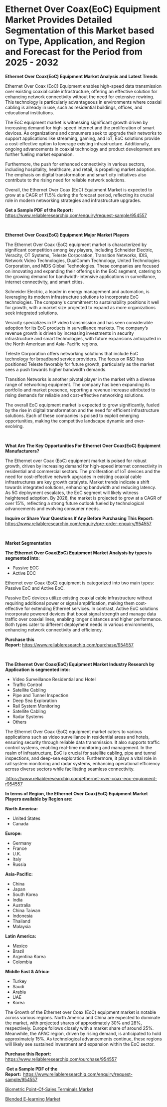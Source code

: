 <p><h1>Ethernet Over Coax(EoC) Equipment Market Provides Detailed Segmentation of this Market based on Type, Application, and Region and Forecast for the Period from 2025 - 2032</h1></p><p><strong>Ethernet Over Coax(EoC) Equipment Market Analysis and Latest Trends</strong></p>
<p><p>Ethernet Over Coax (EoC) Equipment enables high-speed data transmission over existing coaxial cable infrastructure, offering an effective solution for enhancing network connectivity without the need for extensive rewiring. This technology is particularly advantageous in environments where coaxial cabling is already in use, such as residential buildings, offices, and educational institutions.</p><p>The EoC equipment market is witnessing significant growth driven by increasing demand for high-speed internet and the proliferation of smart devices. As organizations and consumers seek to upgrade their networks to support applications like streaming, gaming, and IoT, EoC solutions provide a cost-effective option to leverage existing infrastructure. Additionally, ongoing advancements in coaxial technology and product development are further fueling market expansion.</p><p>Furthermore, the push for enhanced connectivity in various sectors, including hospitality, healthcare, and retail, is propelling market adoption. The emphasis on digital transformation and smart city initiatives also contribute to the rising need for reliable network solutions.</p><p>Overall, the Ethernet Over Coax (EoC) Equipment Market is expected to grow at a CAGR of 11.5% during the forecast period, reflecting its crucial role in modern networking strategies and infrastructure upgrades.</p></p>
<p><strong>Get a Sample PDF of the Report:&nbsp;</strong> <a href="https://www.reliableresearchiq.com/enquiry/request-sample/954557?utm_campaign=1906&utm_medium=2&utm_source=Github&utm_content=ia&utm_term=15022025&utm_id=ethernet-over-coaxeoc-equipment">https://www.reliableresearchiq.com/enquiry/request-sample/954557</a></p>
<p>&nbsp;</p>
<p><strong>Ethernet Over Coax(EoC) Equipment Major Market Players</strong></p>
<p><p>The Ethernet Over Coax (EoC) equipment market is characterized by significant competition among key players, including Schneider Electric, Veracity, OT Systems, Teleste Corporation, Transition Networks, IDIS, Network Video Technologies, DualComm Technology, United Technologies Corporation, and MDS Global Technologies. These companies are focused on innovating and expanding their offerings in the EoC segment, catering to the growing demand for bandwidth-intensive applications in surveillance, internet connectivity, and smart cities.</p><p>Schneider Electric, a leader in energy management and automation, is leveraging its modern infrastructure solutions to incorporate EoC technologies. The company's commitment to sustainability positions it well for growth, with a market size projected to expand as more organizations seek integrated solutions.</p><p>Veracity specializes in IP video transmission and has seen considerable adoption for its EoC products in surveillance markets. The company’s revenue growth is driven by increasing investments in security infrastructure and smart technologies, with future expansions anticipated in the North American and Asia-Pacific regions.</p><p>Teleste Corporation offers networking solutions that include EoC technology for broadband service providers. The focus on R&D has positioned Teleste favorably for future growth, particularly as the market sees a push towards higher bandwidth demands.</p><p>Transition Networks is another pivotal player in the market with a diverse range of networking equipment. The company has been expanding its portfolio and market presence, reporting a revenue increase attributed to rising demands for reliable and cost-effective networking solutions.</p><p>The overall EoC equipment market is expected to grow significantly, fueled by the rise in digital transformation and the need for efficient infrastructure solutions. Each of these companies is poised to exploit emerging opportunities, making the competitive landscape dynamic and ever-evolving.</p></p>
<p>&nbsp;</p>
<p><strong>What Are The Key Opportunities For Ethernet Over Coax(EoC) Equipment Manufacturers?</strong></p>
<p><p>The Ethernet over Coax (EoC) equipment market is poised for robust growth, driven by increasing demand for high-speed internet connectivity in residential and commercial sectors. The proliferation of IoT devices and the need for cost-effective network upgrades in existing coaxial cable infrastructures are key growth catalysts. Market trends indicate a shift towards integrated solutions, enhancing bandwidth and reducing latency. As 5G deployment escalates, the EoC segment will likely witness heightened adoption. By 2028, the market is projected to grow at a CAGR of over 15%, reflecting a strong future outlook fueled by technological advancements and evolving consumer needs.</p></p>
<p><strong>Inquire or Share Your Questions If Any Before Purchasing This Report:</strong> <a href="https://www.reliableresearchiq.com/enquiry/pre-order-enquiry/954557?utm_campaign=1906&utm_medium=2&utm_source=Github&utm_content=ia&utm_term=15022025&utm_id=ethernet-over-coaxeoc-equipment">https://www.reliableresearchiq.com/enquiry/pre-order-enquiry/954557</a></p>
<p>&nbsp;</p>
<p><strong>Market Segmentation</strong></p>
<p><strong>The Ethernet Over Coax(EoC) Equipment Market Analysis by types is segmented into:</strong></p>
<p><ul><li>Passive EOC</li><li>Active EOC</li></ul></p>
<p><p>Ethernet over Coax (EoC) equipment is categorized into two main types: Passive EoC and Active EoC. </p><p>Passive EoC devices utilize existing coaxial cable infrastructure without requiring additional power or signal amplification, making them cost-effective for extending Ethernet services. In contrast, Active EoC solutions incorporate powered devices that boost signal strength and manage data traffic over coaxial lines, enabling longer distances and higher performance. Both types cater to different deployment needs in various environments, enhancing network connectivity and efficiency.</p></p>
<p><strong>Purchase this Report:&nbsp;</strong><a href="https://www.reliableresearchiq.com/purchase/954557?utm_campaign=1906&utm_medium=2&utm_source=Github&utm_content=ia&utm_term=15022025&utm_id=ethernet-over-coaxeoc-equipment">https://www.reliableresearchiq.com/purchase/954557</a></p>
<p>&nbsp;</p>
<p><strong>The Ethernet Over Coax(EoC) Equipment Market Industry Research by Application is segmented into:</strong></p>
<p><ul><li>Video Surveillance Residential and Hotel</li><li>Traffic Control</li><li>Satellite Cabling</li><li>Pipe and Tunnel Inspection</li><li>Deep Sea Exploration</li><li>Rail System Monitoring</li><li>Satellite Cabling</li><li>Radar Systems</li><li>Others</li></ul></p>
<p><p>The Ethernet Over Coax (EoC) equipment market caters to various applications such as video surveillance in residential areas and hotels, ensuring security through reliable data transmission. It also supports traffic control systems, enabling real-time monitoring and management. In the realm of infrastructure, EoC is crucial for satellite cabling, pipe and tunnel inspections, and deep-sea exploration. Furthermore, it plays a vital role in rail system monitoring and radar systems, enhancing operational efficiency across diverse sectors while facilitating seamless connectivity.</p></p>
<p><a href="https://www.reliableresearchiq.com/ethernet-over-coax-eoc-equipment-r954557?utm_campaign=1906&utm_medium=2&utm_source=Github&utm_content=ia&utm_term=15022025&utm_id=ethernet-over-coaxeoc-equipment">&nbsp;https://www.reliableresearchiq.com/ethernet-over-coax-eoc-equipment-r954557</a></p>
<p><strong>In terms of Region, the Ethernet Over Coax(EoC) Equipment Market Players available by Region are:</strong></p>
<p>
    <p> <strong> North America: </strong>
        <ul>
            <li>United States</li>
            <li>Canada</li>
        </ul>
        </p> 
    <p> <strong> Europe: </strong>
        <ul>
            <li>Germany</li>
            <li>France</li>
            <li>U.K.</li>
            <li>Italy</li>
            <li>Russia</li>
        </ul>
        </p> 
    <p> <strong> Asia-Pacific: </strong>
        <ul>
            <li>China</li>
            <li>Japan</li>
            <li>South Korea</li>
            <li>India</li>
            <li>Australia</li>
            <li>China Taiwan</li>
            <li>Indonesia</li>
            <li>Thailand</li>
            <li>Malaysia</li>
        </ul>
        </p> 
    <p> <strong> Latin America: </strong>
        <ul>
            <li>Mexico</li>
            <li>Brazil</li>
            <li>Argentina Korea</li>
            <li>Colombia</li>
        </ul>
        </p> 
    <p> <strong> Middle East & Africa: </strong>
        <ul>
            <li>Turkey</li>
            <li>Saudi</li>
            <li>Arabia</li>
            <li>UAE</li>
            <li>Korea</li>
        </ul>
    </p>
    </p>
<p><p>The Growth of the Ethernet over Coax (EoC) equipment market is notable across various regions. North America and China are expected to dominate the market, with projected shares of approximately 30% and 28%, respectively. Europe follows closely with a market share of around 25%. Meanwhile, the APAC region, driven by rising demand, is anticipated to hold approximately 15%. As technological advancements continue, these regions will likely see sustained investment and expansion within the EoC sector.</p></p>
<p><strong>Purchase this Report: </strong><a href="https://www.reliableresearchiq.com/purchase/954557?utm_campaign=1906&utm_medium=2&utm_source=Github&utm_content=ia&utm_term=15022025&utm_id=ethernet-over-coaxeoc-equipment">https://www.reliableresearchiq.com/purchase/954557</a></p>
<p>&nbsp;<strong>Get a Sample PDF of the Report:&nbsp;&nbsp;</strong><a href="https://www.reliableresearchiq.com/enquiry/request-sample/954557?utm_campaign=1906&utm_medium=2&utm_source=Github&utm_content=ia&utm_term=15022025&utm_id=ethernet-over-coaxeoc-equipment">https://www.reliableresearchiq.com/enquiry/request-sample/954557</a></p>
<p><strong></strong></p>
<p><p><a href="https://github.com/wakerizaak8g/Market-Research-Report-List-1/blob/main/biometric-point-of-sales-terminals-market.md?utm_campaign=1906&utm_medium=2&utm_source=Github&utm_content=ia&utm_term=15022025&utm_id=ethernet-over-coaxeoc-equipment">Biometric Point-Of-Sales Terminals Market</a></p><p><a href="https://github.com/tanckfelli84/Market-Research-Report-List-1/blob/main/blended-e-learning-market.md?utm_campaign=1906&utm_medium=2&utm_source=Github&utm_content=ia&utm_term=15022025&utm_id=ethernet-over-coaxeoc-equipment">Blended E-learning Market</a></p></p>